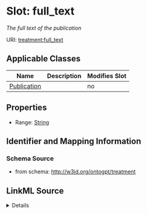 

# Slot: full_text


_The full text of the publication_



URI: [treatment:full_text](http://w3id.org/ontogpt/treatments/full_text)



<!-- no inheritance hierarchy -->





## Applicable Classes

| Name | Description | Modifies Slot |
| --- | --- | --- |
| [Publication](Publication.md) |  |  no  |







## Properties

* Range: [String](String.md)





## Identifier and Mapping Information







### Schema Source


* from schema: http://w3id.org/ontogpt/treatment




## LinkML Source

<details>
```yaml
name: full_text
description: The full text of the publication
from_schema: http://w3id.org/ontogpt/treatment
rank: 1000
alias: full_text
owner: Publication
domain_of:
- Publication
range: string

```
</details>